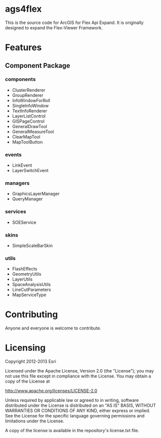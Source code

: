 # ags4flex
This is the source code for ArcGIS for Flex Api Expand. It is originally designed to expand the Flex-Viewer Framework.
# Features
## Component Package
### components
* ClusterRenderer
* GroupRenderer
* InfoWindowForRoll
* SingleInfoWindow
* TextInfoRenderer
* LayerListControl
* GISPageControl
* GeneralDrawTool
* GeneralMeasureTool
* ClearMapTool
* MapToolButton

### events
* LinkEvent
* LayerSwitchEvent

### managers
* GraphicsLayerManager
* QueryManager

### services
* SOEService

### skins
* SimpleScaleBarSkin

### utils
* FlashEffects
* GeometryUtils
* LayerUtils
* SpaceAnalysisUtils
* LineCutParameters
* MapServiceType

# Contributing
Anyone and everyone is welcome to contribute.
# Licensing
Copyright 2012-2013 Esri

Licensed under the Apache License, Version 2.0 (the "License"); you may not use this file except in compliance with the License. You may obtain a copy of the License at

http://www.apache.org/licenses/LICENSE-2.0

Unless required by applicable law or agreed to in writing, software distributed under the License is distributed on an "AS IS" BASIS, WITHOUT WARRANTIES OR CONDITIONS OF ANY KIND, either express or implied. See the License for the specific language governing permissions and limitations under the License.

A copy of the license is available in the repository's license.txt file.